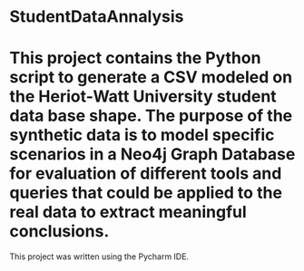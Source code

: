 # StudentDataAnnalysis

# This project contains the Python script to generate a CSV modeled on the Heriot-Watt University student data base shape. The purpose of the synthetic data is to model specific scenarios in a Neo4j Graph Database for evaluation of different tools and queries that could be applied to the real data to extract meaningful conclusions.

This project was written using the Pycharm IDE.
